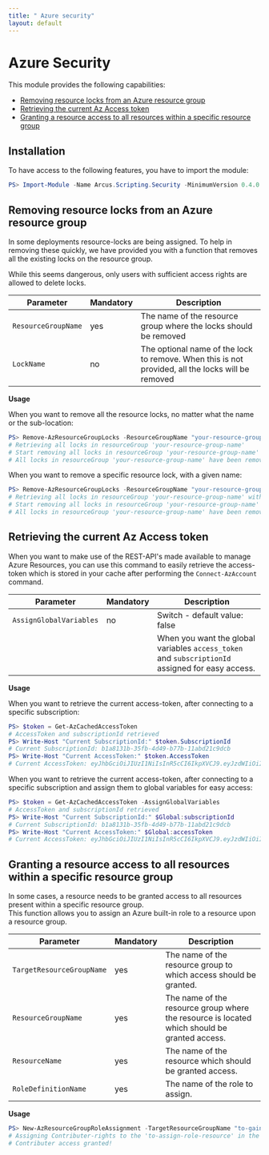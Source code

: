 ```yaml
---
title: " Azure security"
layout: default
---
```


# Azure Security

This module provides the following capabilities:
- [Removing resource locks from an Azure resource group](#removing-resource-locks-from-an-azure-resource-group)
- [Retrieving the current Az Access token](#retrieving-the-current-az-access-token)
- [Granting a resource access to all resources within a specific resource group](#granting-a-resource-access-to-all-resources-within-a-specific-resource-group)

## Installation

To have access to the following features, you have to import the module:

```powershell
PS> Import-Module -Name Arcus.Scripting.Security -MinimumVersion 0.4.0
```

## Removing resource locks from an Azure resource group

In some deployments resource-locks are being assigned. To help in removing these quickly, we have provided you with a function that removes all the existing locks on the resource group.

While this seems dangerous, only users with sufficient access rights are allowed to delete locks.

| Parameter           | Mandatory | Description                                                                                       |
| ------------------- | --------- | ------------------------------------------------------------------------------------------------- |
| `ResourceGroupName` | yes       | The name of the resource group where the locks should be removed                                  |
| `LockName`          | no        | The optional name of the lock to remove. When this is not provided, all the locks will be removed |

**Usage**

When you want to remove all the resource locks, no matter what the name or the sub-location:

```powershell
PS> Remove-AzResourceGroupLocks -ResourceGroupName "your-resource-group-name"
# Retrieving all locks in resourceGroup 'your-resource-group-name'
# Start removing all locks in resourceGroup 'your-resource-group-name'
# All locks in resourceGroup 'your-resource-group-name' have been removed
```

When you want to remove a specific resource lock, with a given name:

```powershell
PS> Remove-AzResourceGroupLocks -ResourceGroupName "your-resource-group-name" -LockName "your-resource-lock-name"
# Retrieving all locks in resourceGroup 'your-resource-group-name' with name 'your-resource-lock-name'
# Start removing all locks in resourceGroup 'your-resource-group-name'
# All locks in resourceGroup 'your-resource-group-name' have been removed
```

## Retrieving the current Az Access token  

When you want to make use of the REST-API's made available to manage Azure Resources, you can use this command to easily retrieve the access-token which is stored in your cache after performing the `Connect-AzAccount` command.  

| Parameter               | Mandatory | Description                                                                                       |
| ----------------------- | --------- | ------------------------------------------------------------------------------------------------- |
| `AssignGlobalVariables` | no        | Switch - default value: false                                                                     |
|                         |           | When you want the global variables `access_token` and `subscriptionId` assigned for easy access.  |

**Usage**

When you want to retrieve the current access-token, after connecting to a specific subscription:

```powershell
PS> $token = Get-AzCachedAccessToken
# AccessToken and subscriptionId retrieved
PS> Write-Host "Current SubscriptionId:" $token.SubscriptionId
# Current SubscriptionId: b1a8131b-35fb-4d49-b77b-11abd21c9dcb
PS> Write-Host "Current AccessToken:" $token.AccessToken
# Current AccessToken: eyJhbGciOiJIUzI1NiIsInR5cCI6IkpXVCJ9.eyJzdWIiOiIxMjM0NTY3ODkwIiwibmFtZSI6IkpvaG4gRG9lIiwiaWF0IjoxNTE2MjM5MDIyfQ.SflKxwRJSMeKKF2QT4fwpMeJf36POk6yJV_adQssw5c
```

When you want to retrieve the current access-token, after connecting to a specific subscription and assign them to global variables for easy access:

```powershell
PS> $token = Get-AzCachedAccessToken -AssignGlobalVariables
# AccessToken and subscriptionId retrieved
PS> Write-Host "Current SubscriptionId:" $Global:subscriptionId
# Current SubscriptionId: b1a8131b-35fb-4d49-b77b-11abd21c9dcb
PS> Write-Host "Current AccessToken:" $Global:accessToken
# Current AccessToken: eyJhbGciOiJIUzI1NiIsInR5cCI6IkpXVCJ9.eyJzdWIiOiIxMjM0NTY3ODkwIiwibmFtZSI6IkpvaG4gRG9lIiwiaWF0IjoxNTE2MjM5MDIyfQ.SflKxwRJSMeKKF2QT4fwpMeJf36POk6yJV_adQssw5c
```

## Granting a resource access to all resources within a specific resource group

In some cases, a resource needs to be granted access to all resources present within a specific resource group.  
This function allows you to assign an Azure built-in role to a resource upon a resource group.

| Parameter                 | Mandatory  | Description                                                                                  |
| ------------------------- | ---------- | -------------------------------------------------------------------------------------------- |
| `TargetResourceGroupName` | yes        | The name of the resource group to which access should be granted.                            |
| `ResourceGroupName`       | yes        | The name of the resource group where the resource is located which should be granted access. |
| `ResourceName`            | yes        | The name of the resource which should be granted access.                                     |
| `RoleDefinitionName`      | yes        | The name of the role to assign.                                                              |

**Usage**

```powershell
PS> New-AzResourceGroupRoleAssignment -TargetResourceGroupName "to-gain-access-resource-group" -ResourceGroupName "to-assign-role-resource-group" -ResourceName "to-assign-resource" -RoleAssignmentDefinition "Contributer"
# Assigning Contributer-rights to the 'to-assign-role-resource' in the resource group 'to-assign-resource-group to gain access to the 'to-gain-access-resource-group'
# Contributer access granted!
```
